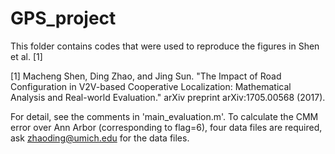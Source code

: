 # GPS_project
This folder contains codes that were used to reproduce the figures in Shen et al. [1]

[1] Macheng Shen, Ding Zhao, and Jing Sun. "The Impact of Road Configuration in V2V-based Cooperative Localization: Mathematical Analysis and Real-world Evaluation." arXiv preprint arXiv:1705.00568 (2017).

For detail, see the comments in 'main_evaluation.m'. To calculate the CMM error over Ann Arbor (corresponding to flag=6), four data files are required, ask zhaoding@umich.edu for the data files.
